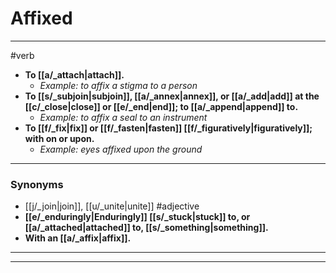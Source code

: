 # Affixed
---
#verb
- **To [[a/_attach|attach]].**
	- _Example: to affix a stigma to a person_
- **To [[s/_subjoin|subjoin]], [[a/_annex|annex]], or [[a/_add|add]] at the [[c/_close|close]] or [[e/_end|end]]; to [[a/_append|append]] to.**
	- _Example: to affix a seal to an instrument_
- **To [[f/_fix|fix]] or [[f/_fasten|fasten]] [[f/_figuratively|figuratively]]; with on or upon.**
	- _Example: eyes affixed upon the ground_
---
### Synonyms
- [[j/_join|join]], [[u/_unite|unite]]
#adjective
- **[[e/_enduringly|Enduringly]] [[s/_stuck|stuck]] to, or [[a/_attached|attached]] to, [[s/_something|something]].**
- **With an [[a/_affix|affix]].**
---
---
